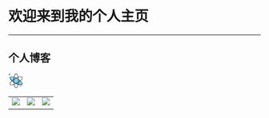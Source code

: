 # 欢迎来到我的个人主页

<hr>

<h2>个人博客</h2>   <a href="https://blog.wangjialei.xyz"><img src="./favicon.png" style="zoom:20%;"/></a>




<table>
  <tr>
    <td>
      <a href="https://github.com/wjl-lab"><img src="./gtihub.ico" style="zoom:100%;"/></a>
    </td>
    <td>
      <a href="https://space.bilibili.com/433694656"><img src="./bilibili.ico" style="zoom:100%;"/></a>
    </td>
    <td>
      <a href="https://www.zhihu.com/people/zao-zao-zao-63-70"><img src="./zhihu.ico" style="zoom:100%;"/></a>
    </td>
  </tr>
</table>


















